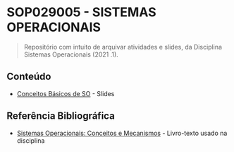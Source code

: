 # SOP029005 - SISTEMAS OPERACIONAIS

> Repositório com intuito de arquivar atividades e slides, da Disciplina Sistemas Operacionais (2021 .1).

## Conteúdo

 * [Conceitos Básicos de SO](conceitos-basicos) - Slides

## Referência Bibliográfica

- [Sistemas Operacionais: Conceitos e Mecanismos](http://wiki.inf.ufpr.br/maziero/doku.php?id=socm:start) - Livro-texto usado na disciplina